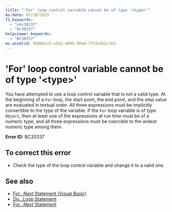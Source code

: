 ```yaml
---
title: "'For' loop control variable cannot be of type '<type>'"
ms.date: 07/20/2015
f1_keywords: 
  - "vbc30337"
  - "bc30337"
helpviewer_keywords: 
  - "BC30337"
ms.assetid: 988bba15-e9a2-4045-98a0-7f53c8b2c3e3
---
```

# 'For' loop control variable cannot be of type '\<type>'
You have attempted to use a loop control variable that is not a valid type. At the beginning of a `For` loop, the start point, the end point, and the step value are evaluated in textual order. All three expressions must be implicitly convertible to the type of the variable. If the `For` loop variable is of type `Object`, then at least one of the expressions at run time must be of a numeric type, and all three expressions must be coercible to the widest numeric type among them.  
  
 **Error ID:** BC30337  
  
## To correct this error  
  
-   Check the type of the loop control variable and change it to a valid one.  
  
## See also
- [For...Next Statement (Visual Basic)](../language-reference/statements/for-next-statement.md)
- [Do...Loop Statement](../../visual-basic/language-reference/statements/do-loop-statement.md)
- [For...Next Statement](../../visual-basic/language-reference/statements/for-next-statement.md)
